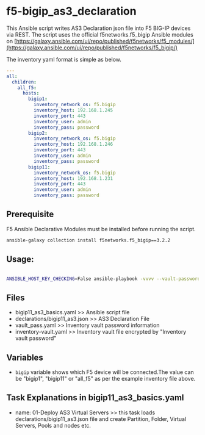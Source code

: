 # f5-bigip_as3_declaration

This Ansible script writes AS3 Declaration json file into F5 BIG-IP devices via REST. The script uses the official f5networks.f5_bigip Ansible modules on [https://galaxy.ansible.com/ui/repo/published/f5networks/f5_modules/](https://galaxy.ansible.com/ui/repo/published/f5networks/f5_bigip/)

The inventory yaml format is simple as below.


```yml
---
all:
  children:
    all_f5:
      hosts:
        bigip1:
          inventory_network_os: f5.bigip
          inventory_host: 192.168.1.245
          inventory_port: 443
          inventory_user: admin
          inventory_pass: password
        bigip2:
          inventory_network_os: f5.bigip
          inventory_host: 192.168.1.246
          inventory_port: 443
          inventory_user: admin
          inventory_pass: password
        bigip11:
          inventory_network_os: f5.bigip
          inventory_host: 192.168.1.231
          inventory_port: 443
          inventory_user: admin
          inventory_pass: password
```

## Prerequisite
F5 Ansible Declarative Modules must be installed before running the script.
```bash
ansible-galaxy collection install f5networks.f5_bigip==3.2.2
```

## Usage:
```bash

ANSIBLE_HOST_KEY_CHECKING=False ansible-playbook -vvvv --vault-password-file vault_pass.yaml -i inventory-vault.yaml bigip11_as3_basics.yaml --extra-vars="bigip=bigip11"
```

## Files
- bigip11_as3_basics.yaml >> Ansible script file
- declarations/bigip11_as3.json >> AS3 Declaration File
- vault_pass.yaml >> Inventory vault password information
- inventory-vault.yaml >> Inventory vault file encrypted by "Inventory vault password"

## Variables
- `bigip` variable shows which F5 device will be connected.The value can be "bigip1", "bigip11" or "all_f5" as per the example inventory file above.

## Task Explanations in bigip11_as3_basics.yaml

- name: 01-Deploy AS3 Virtual Servers >> this task loads declarations/bigip11_as3.json file and create Partition, Folder, Virtual Servers, Pools and nodes etc.
